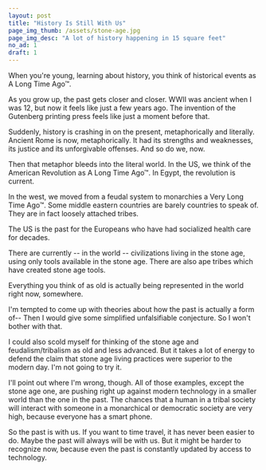 ```yaml
---
layout: post
title: "History Is Still With Us"
page_img_thumb: /assets/stone-age.jpg
page_img_desc: "A lot of history happening in 15 square feet"
no_ad: 1
draft: 1
---
```


When you're young, learning about history, you think of historical events as A Long Time Ago™.

As you grow up, the past gets closer and closer. WWII was ancient when I was 12, but now it feels like just a few years ago. The invention of the Gutenberg printing press feels like just a moment before that.

Suddenly, history is crashing in on the present, metaphorically and literally. Ancient Rome is now, metaphorically. It had its strengths and weaknesses, its justice and its unforgivable offenses. And so do we, now.

Then that metaphor bleeds into the literal world. In the US, we think of the American Revolution as A Long Time Ago™. In Egypt, the revolution is current.

In the west, we moved from a feudal system to monarchies a Very Long Time Ago™. Some middle eastern countries are barely countries to speak of. They are in fact loosely attached tribes.

The US is the past for the Europeans who have had socialized health care for decades.

There are currently -- in the world -- civilizations living in the stone age, using only tools available in the stone age. There are also ape tribes which have created stone age tools.

Everything you think of as old is actually being represented in the world right now, somewhere.

I'm tempted to come up with theories about how the past is actually a form of-- Then I would give some simplified unfalsifiable conjecture. So I won't bother with that.

I could also scold myself for thinking of the stone age and feudalism/tribalism as old and less advanced. But it takes a lot of energy to defend the claim that stone age living practices were superior to the modern day. I'm not going to try it.

I'll point out where I'm wrong, though. All of those examples, except the stone age one, are pushing right up against modern technology in a smaller world than the one in the past. The chances that a human in a tribal society will interact with someone in a monarchical or democratic society are very high, because everyone has a smart phone.

So the past is with us. If you want to time travel, it has never been easier to do. Maybe the past will always will be with us. But it might be harder to recognize now, because even the past is constantly updated by access to technology.

